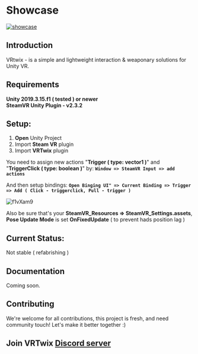 # Showcase
<a href="https://youtu.be/YO4i58b0LXo">![showcase](https://i.imgur.com/F06ZZQq.png)</a>

## Introduction
VRtwix - is a simple and lightweight interaction & weaponary solutions for Unity VR.

## Requirements 
<b>Unity 2019.3.15.f1 ( tested ) or newer</b><br>
<b>SteamVR Unity Plugin - v2.3.2 </b>

## Setup:
1. **Open** Unity Project
2. Import **Steam VR** plugin
3. Import **VRTwix** plugin

You need to assign new actions "**Trigger ( type: vector1 )**" and "**TriggerClick ( type: boolean )**" by:
**`Window => SteamVR Input => add actions`**

And then setup bindings:
**`Open Binging UI" => Current Binding => Trigger => Add ( Click - triggerclick, Pull - trigger )`**

![f1vXam9](https://user-images.githubusercontent.com/23486183/83937716-0fc03d80-a784-11ea-94b5-08293b2b38d0.png)

Also be sure that's your **SteamVR_Resources => SteamVR_Settings.assets**, **Pose Update Mode** is set **OnFixedUpdate** ( to prevent hads position lag )

## Current Status:
Not stable ( refabrishing )

## Documentation
Coming soon.

## Contributing
We're welcome for all contributions, this project is fresh, and need community touch! Let's make it better together :)

## Join VRTwix [Discord server](https://discord.gg/vVKxB9g)
